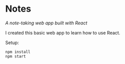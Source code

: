 # Notes
*A note-taking web app built with React*

I created this basic web app to learn how to use React.

Setup:
```
npm install
npm start
```
